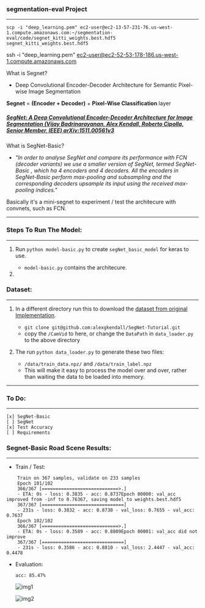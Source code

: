 ### segmentation-eval Project
---
`scp -i "deep_learning.pem" ec2-user@ec2-13-57-231-76.us-west-1.compute.amazonaws.com:~/segmentation-eval/code/segnet_kitti_weights.best.hdf5 segnet_kitti_weights.best.hdf5`

ssh -i "deep_learning.pem" ec2-user@ec2-52-53-178-186.us-west-1.compute.amazonaws.com

What is Segnet?

* Deep Convolutional Encoder-Decoder Architecture for Semantic Pixel-wise Image Segmentation

 **Segnet** = **(Encoder + Decoder)** +  **Pixel-Wise Classification** layer

##### *[SegNet: A Deep Convolutional Encoder-Decoder Architecture for Image Segmentation (Vijay Badrinarayanan, Alex Kendall, Roberto Cipolla, Senior Member, IEEE) arXiv:1511.00561v3](https://arxiv.org/abs/1511.00561)*


What is SegNet-Basic?

* *"In order to analyse SegNet and compare its performance with FCN  (decoder  variants)  we  use  a  smaller  version  of  SegNet, termed SegNet-Basic ,  which  ha  4  encoders  and  4  decoders. All the encoders in SegNet-Basic perform max-pooling and subsampling and the corresponding decoders upsample its input using the  received  max-pooling  indices."*

Basically it's a mini-segnet to experiment / test the architecure with convnets, such as FCN.


 -----

### Steps To Run The Model:
---

1. Run `python model-basic.py` to create `segNet_basic_model` for keras to use.
	
	* `model-basic.py` contains the architecure.

2. 



### Dataset:
---

1. In a different directory run this to download the [dataset from original Implementation](https://github.com/alexgkendall/SegNet-Tutorial).
	* `git clone git@github.com:alexgkendall/SegNet-Tutorial.git`
	* copy the `/CamVid` to here, or change the `DataPath` in `data_loader.py` to the above directory
2. The run `python data_loader.py` to generate these two files:
	
	* `/data/train_data.npz/` and `/data/train_label.npz`
	* This will make it easy to process the model over and over, rather than waiting the data to be loaded into memory.



----


### To Do:
----

	[x] SegNet-Basic
	[ ] SegNet
	[x] Test Accuracy
	[ ] Requirements


### Segnet-Basic Road Scene Results:
--------

* Train / Test:

```
	Train on 367 samples, validate on 233 samples
	Epoch 101/102
	366/367 [============================>.] 
	- ETA: 0s - loss: 0.3835 - acc: 0.8737Epoch 00000: val_acc improved from -inf to 0.76367, saving model to weights.best.hdf5
	367/367 [==============================] 
	- 231s - loss: 0.3832 - acc: 0.8738 - val_loss: 0.7655 - val_acc: 0.7637
	Epoch 102/102
	366/367 [============================>.] 
	- ETA: 0s - loss: 0.3589 - acc: 0.8809Epoch 00001: val_acc did not improve
	367/367 [==============================] 
	- 231s - loss: 0.3586 - acc: 0.8810 - val_loss: 2.4447 - val_acc: 0.4478
```


* Evaluation:


	`acc: 85.47%`


    ![img1](./imgs_results/segmented_road_scene.png)


	![img2](./imgs_results/real_road_scene.png)
